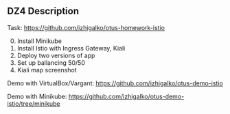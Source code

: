 

## DZ4 Description

Task:
https://github.com/izhigalko/otus-homework-istio

0. Install Minikube
1. Install Istio with Ingress Gateway, Kiali
2. Deploy two versions of app 
3. Set up ballancing 50/50
4. Kiali map screenshot

Demo with VirtualBox/Vargant:
https://github.com/izhigalko/otus-demo-istio

Demo with Minikube:
https://github.com/izhigalko/otus-demo-istio/tree/minikube